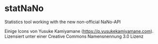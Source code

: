 # statNaNo
Statistics tool working with the new non-official NaNo-API


Einige Icons von Yusuke Kamiyamane (https://p.yusukekamiyamane.com). Lizensiert unter einer Creative Commons Namensnennung 3.0 Lizenz